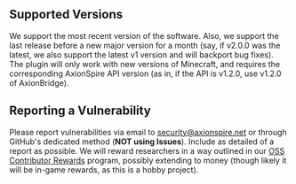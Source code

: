 ## Supported Versions
We support the most recent version of the software.
Also, we support the last release before a new major version for a month (say, if v2.0.0 was the latest, we also support the latest v1 version and will backport bug fixes).
The plugin will only work with new versions of Minecraft, and requires the corresponding AxionSpire API version (as in, if the API is v1.2.0, use v1.2.0 of AxionBridge).

## Reporting a Vulnerability
Please report vulnerabilities via email to [security@axionspire.net](mailto:security@axionspire.net) or through GitHub's dedicated method (**NOT using Issues**). Include as detailed of a report as possible.
We will reward researchers in a way outlined in our [OSS Contributor Rewards](https://wiki.axionspire.net/en/Rewards/oss) program, possibly extending to money (though likely it will be in-game rewards, as this is a hobby project).
